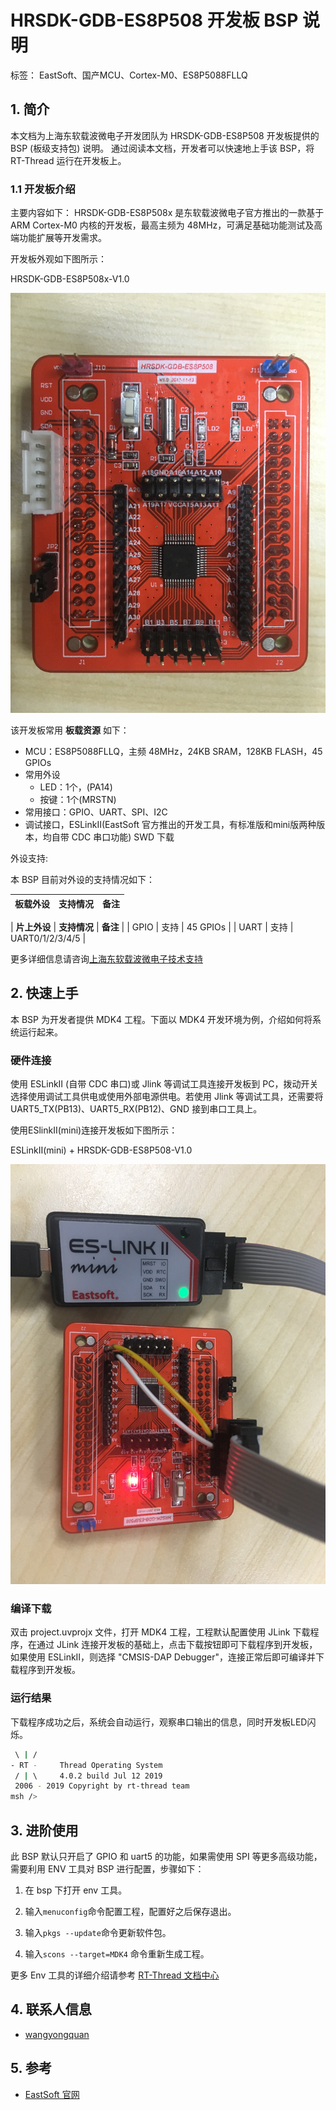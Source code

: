 # HRSDK-GDB-ES8P508 开发板 BSP 说明
标签： EastSoft、国产MCU、Cortex-M0、ES8P5088FLLQ

## 1. 简介

本文档为上海东软载波微电子开发团队为 HRSDK-GDB-ES8P508 开发板提供的 BSP (板级支持包) 说明。
通过阅读本文档，开发者可以快速地上手该 BSP，将 RT-Thread 运行在开发板上。

### 1.1  开发板介绍

主要内容如下：
HRSDK-GDB-ES8P508x 是东软载波微电子官方推出的一款基于 ARM Cortex-M0 内核的开发板，最高主频为 48MHz，可满足基础功能测试及高端功能扩展等开发需求。

开发板外观如下图所示：

HRSDK-GDB-ES8P508x-V1.0

![ES8P508](figures/HRSDK-GDB-ES8P508x-V1.0.jpg)

该开发板常用 **板载资源** 如下：

- MCU：ES8P5088FLLQ，主频 48MHz，24KB SRAM，128KB FLASH，45 GPIOs
- 常用外设
  - LED：1个，(PA14)
  - 按键：1个(MRSTN)
- 常用接口：GPIO、UART、SPI、I2C
- 调试接口，ESLinkⅡ(EastSoft 官方推出的开发工具，有标准版和mini版两种版本，均自带 CDC 串口功能) SWD 下载

外设支持:

本 BSP 目前对外设的支持情况如下：

| **板载外设**      | **支持情况** | **备注**                             |
| :---------------- | :----------: | :-----------------------------------|

| **片上外设**      | **支持情况** | **备注**                             |
| GPIO              |     支持     | 45 GPIOs                            |
| UART              |     支持     | UART0/1/2/3/4/5                     |


更多详细信息请咨询[上海东软载波微电子技术支持](http://www.essemi.com/)

## 2. 快速上手

本 BSP 为开发者提供 MDK4 工程。下面以 MDK4 开发环境为例，介绍如何将系统运行起来。

### 硬件连接

使用 ESLinkⅡ (自带 CDC 串口)或 Jlink 等调试工具连接开发板到 PC，拨动开关选择使用调试工具供电或使用外部电源供电。若使用 Jlink 等调试工具，还需要将 UART5_TX(PB13)、UART5_RX(PB12)、GND 接到串口工具上。

使用ESlinkⅡ(mini)连接开发板如下图所示：

ESLinkⅡ(mini) + HRSDK-GDB-ES8P508-V1.0

![ESLinkII](figures/ESLinkII-mini.jpg)

### 编译下载

双击 project.uvprojx 文件，打开 MDK4 工程，工程默认配置使用 JLink 下载程序，在通过 JLink 连接开发板的基础上，点击下载按钮即可下载程序到开发板，如果使用 ESLinkⅡ，则选择 "CMSIS-DAP Debugger"，连接正常后即可编译并下载程序到开发板。

### 运行结果

下载程序成功之后，系统会自动运行，观察串口输出的信息，同时开发板LED闪烁。

```bash
 \ | /
- RT -     Thread Operating System
 / | \     4.0.2 build Jul 12 2019
 2006 - 2019 Copyright by rt-thread team
msh />
```
## 3. 进阶使用

此 BSP 默认只开启了 GPIO 和 uart5 的功能，如果需使用 SPI 等更多高级功能，需要利用 ENV 工具对 BSP 进行配置，步骤如下：

1. 在 bsp 下打开 env 工具。

2. 输入`menuconfig`命令配置工程，配置好之后保存退出。

3. 输入`pkgs --update`命令更新软件包。

4. 输入`scons --target=MDK4` 命令重新生成工程。

更多 Env 工具的详细介绍请参考 [RT-Thread 文档中心](https://www.rt-thread.org/document/site/)

## 4. 联系人信息

- [wangyongquan](https://github.com/wangyq2018) 

## 5. 参考

- [ EastSoft 官网](http://www.essemi.com)

